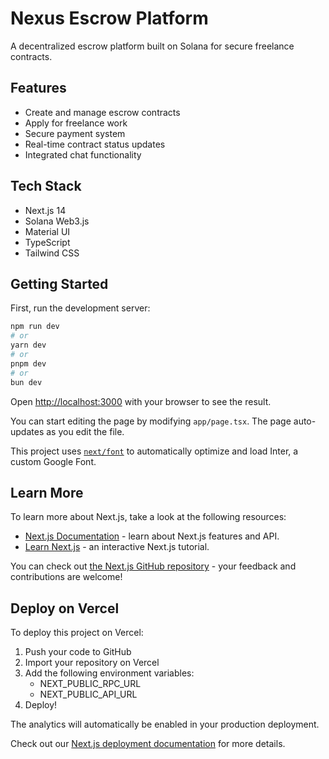 # Nexus Escrow Platform

A decentralized escrow platform built on Solana for secure freelance contracts.

## Features

- Create and manage escrow contracts
- Apply for freelance work
- Secure payment system
- Real-time contract status updates
- Integrated chat functionality

## Tech Stack

- Next.js 14
- Solana Web3.js
- Material UI
- TypeScript
- Tailwind CSS

## Getting Started

First, run the development server:

```bash
npm run dev
# or
yarn dev
# or
pnpm dev
# or
bun dev
```

Open [http://localhost:3000](http://localhost:3000) with your browser to see the result.

You can start editing the page by modifying `app/page.tsx`. The page auto-updates as you edit the file.

This project uses [`next/font`](https://nextjs.org/docs/basic-features/font-optimization) to automatically optimize and load Inter, a custom Google Font.

## Learn More

To learn more about Next.js, take a look at the following resources:

- [Next.js Documentation](https://nextjs.org/docs) - learn about Next.js features and API.
- [Learn Next.js](https://nextjs.org/learn) - an interactive Next.js tutorial.

You can check out [the Next.js GitHub repository](https://github.com/vercel/next.js/) - your feedback and contributions are welcome!

## Deploy on Vercel

To deploy this project on Vercel:

1. Push your code to GitHub
2. Import your repository on Vercel
3. Add the following environment variables:
   - NEXT_PUBLIC_RPC_URL
   - NEXT_PUBLIC_API_URL
4. Deploy!

The analytics will automatically be enabled in your production deployment.

Check out our [Next.js deployment documentation](https://nextjs.org/docs/deployment) for more details.

